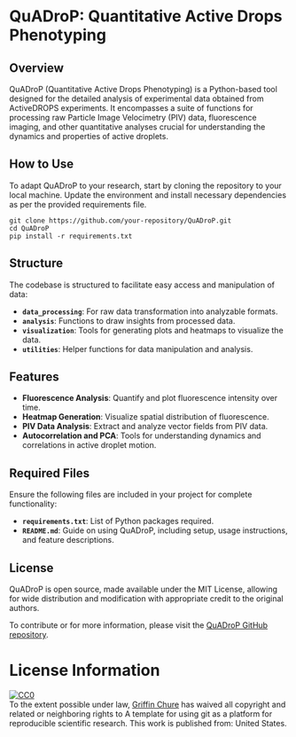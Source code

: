 # QuADroP: Quantitative Active Drops Phenotyping

## Overview
QuADroP (Quantitative Active Drops Phenotyping) is a Python-based tool designed for the detailed analysis of experimental data obtained from ActiveDROPS experiments. It encompasses a suite of functions for processing raw Particle Image Velocimetry (PIV) data, fluorescence imaging, and other quantitative analyses crucial for understanding the dynamics and properties of active droplets.

## How to Use
To adapt QuADroP to your research, start by cloning the repository to your local machine. Update the environment and install necessary dependencies as per the provided requirements file.

```
git clone https://github.com/your-repository/QuADroP.git
cd QuADroP
pip install -r requirements.txt
```

## Structure
The codebase is structured to facilitate easy access and manipulation of data:

- **`data_processing`**: For raw data transformation into analyzable formats.
- **`analysis`**: Functions to draw insights from processed data.
- **`visualization`**: Tools for generating plots and heatmaps to visualize the data.
- **`utilities`**: Helper functions for data manipulation and analysis.

## Features
- **Fluorescence Analysis**: Quantify and plot fluorescence intensity over time.
- **Heatmap Generation**: Visualize spatial distribution of fluorescence.
- **PIV Data Analysis**: Extract and analyze vector fields from PIV data.
- **Autocorrelation and PCA**: Tools for understanding dynamics and correlations in active droplet motion.

## Required Files
Ensure the following files are included in your project for complete functionality:
- **`requirements.txt`**: List of Python packages required.
- **`README.md`**: Guide on using QuADroP, including setup, usage instructions, and feature descriptions.

## License
QuADroP is open source, made available under the MIT License, allowing for wide distribution and modification with appropriate credit to the original authors.

To contribute or for more information, please visit the [QuADroP GitHub repository](https://github.com/your-repository/QuADroP).
# License Information

<p xmlns:dct="http://purl.org/dc/terms/" xmlns:vcard="http://www.w3.org/2001/vcard-rdf/3.0#">
  <a rel="license"
     href="http://creativecommons.org/publicdomain/zero/1.0/">
    <img src="http://i.creativecommons.org/p/zero/1.0/88x31.png" style="border-style: none;" alt="CC0" />
  </a>
  <br />
  To the extent possible under law,
  <a rel="dct:publisher"
     href="github.com/gchure/reproducible_research">
    <span property="dct:title">Griffin Chure</span></a>
  has waived all copyright and related or neighboring rights to
  <span property="dct:title">A template for using git as a platform for reproducible scientific research</span>.
This work is published from:
<span property="vcard:Country" datatype="dct:ISO3166"
      content="US" about="github.com/gchure/reproducible_research">
  United States</span>.
</p>